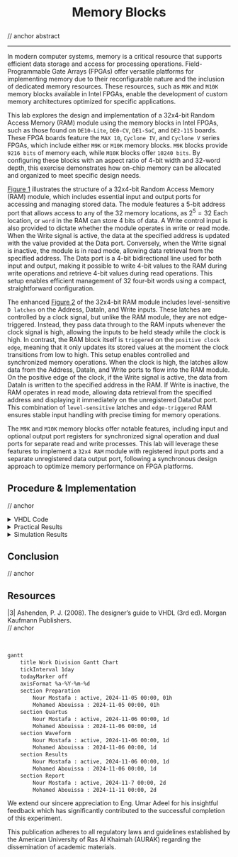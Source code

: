 # <p align="center">Memory Blocks</p>

// anchor abstract

---

In modern computer systems, memory is a critical resource that supports efficient data storage and access for processing operations. Field-Programmable Gate Arrays (FPGAs) offer versatile platforms for implementing memory due to their reconfigurable nature and the inclusion of dedicated memory resources. These resources, such as `M9K` and `M10K` memory blocks available in Intel FPGAs, enable the development of custom memory architectures optimized for specific applications.

This lab explores the design and implementation of a 32x4-bit Random Access Memory (RAM) module using the memory blocks in Intel FPGAs, such as those found on `DE10-Lite`, `DE0-CV`, `DE1-SoC`, and `DE2-115` boards. These FPGA boards feature the `MAX 10`, `Cyclone IV`, and `Cyclone V` series FPGAs, which include either `M9K` or `M10K` memory blocks. `M9K` blocks provide `9216 bits` of memory each, while `M10K` blocks offer `10240 bits`. By configuring these blocks with an aspect ratio of 4-bit width and 32-word depth, this exercise demonstrates how on-chip memory can be allocated and organized to meet specific design needs.

[Figure 1](Photos/32x4_(RAM).png) illustrates the structure of a 32x4-bit Random Access Memory (RAM) module, which includes essential input and output ports for accessing and managing stored data. The module features a 5-bit address port that allows access to any of the 32 memory locations, as $2^5 = 32$ Each location, or `word` in the RAM can store 4 bits of data. A Write control input is also provided to dictate whether the module operates in write or read mode. When the Write signal is active, the data at the specified address is updated with the value provided at the Data port. Conversely, when the Write signal is inactive, the module is in read mode, allowing data retrieval from the specified address. The Data port is a 4-bit bidirectional line used for both input and output, making it possible to write 4-bit values to the RAM during write operations and retrieve 4-bit values during read operations. This setup enables efficient management of 32 four-bit words using a compact, straightforward configuration.

The enhanced [Figure 2](Photos/32x4_(RAM)(2).png) of the 32x4-bit RAM module includes level-sensitive `D latches` on the Address, DataIn, and Write inputs. These latches are controlled by a clock signal, but unlike the RAM module, they are not edge-triggered. Instead, they pass data through to the RAM inputs whenever the clock signal is high, allowing the inputs to be held steady while the clock is high. In contrast, the RAM block itself is `triggered` on the `positive clock edge`, meaning that it only updates its stored values at the moment the clock transitions from low to high. This setup enables controlled and synchronized memory operations. When the clock is high, the latches allow data from the Address, DataIn, and Write ports to flow into the RAM module. On the positive edge of the clock, if the Write signal is active, the data from DataIn is written to the specified address in the RAM. If Write is inactive, the RAM operates in read mode, allowing data retrieval from the specified address and displaying it immediately on the unregistered DataOut port. This combination of `level-sensitive` latches and `edge-triggered` RAM ensures stable input handling with precise timing for memory operations.

The `M9K` and `M10K` memory blocks offer notable features, including input and optional output port registers for synchronized signal operation and dual ports for separate read and write processes. This lab will leverage these features to implement a `32x4 RAM` module with registered input ports and a separate unregistered data output port, following a synchronous design approach to optimize memory performance on FPGA platforms.

## Procedure & Implementation

// anchor

<details>
  <summary>VHDL Code</summary>
<br>

```VHDL


```

</details>


<details>
  <summary>Practical Results</summary>
	
<be>

 <p align="center">	 
  <img src="Photos/workaround-reset-case.jpg" title="0000 1000 = 08"/>
</p>

// anchor

<p align="center">
  <img src="Photos/writing-5-into-00address-in-memory.jpg" style="width: 49%; height: 300px;" title=""/> <img src="Photos/reading-from-00address-in-memory.jpg.jpg" style="width: 49%; height: 300px;" title="" /> 
 </p>

// anchor

 <p align="center">
  <img src="Photos/writing-8-into-01address-in-memory.jpg" style="width: 49%; height: 300px;" title=""/>  <img src="Photos/reading-from-01address-in-memory.jpg.jpg" style="width: 49%; height: 300px;" title="0000 0011 = 03" />
 </p>

// anchor

 <p align="center">
  <img src="Photos/checking-a-memory-location-we-didnt-write-anything-to.jpg" style="width: 49%; height: 300px;" title="0000 0100 = 04"/> <img src="Photos/wroteandread-value-in11adress.jpg" style="width: 49%; height: 300px;" title="0000 0101 = 05" />
<img src="Photos/overwriting-by-writing-a-new-value-into-same-address.jpg" style="width: 49%; height: 300px;" title="0000 0110 = 06"/>  <img src="Photos/confirming-the-overwrite-by-reading-from-address.jpg" style="width: 49%; height: 300px;" title="0000 0111 = 07" />
 </p>

// anchor
  
 <p align="center">
<img src="Photos/reading-proofthat5issavedinthisaddressregardlessofthedatainnow.jpg" style="width: 49%; height: 300px;" title="0000 1000 = 08"/> <img src="Photos/reading-proofthat8issavedinthisaddressregardlessofthedatainnow.jpg" style="width: 49%; height: 300px;" title="0000 1001 = 09" />
</p>

// anchor

 <p align="center">	 
  <img src="Photos/workaround-reset-case.jpg" title="0000 1000 = 08"/>
</p>

// anchor
	
</details>

<details>
  <summary>Simulation Results</summary>
	
<br>

<p align="center">
  <img src="Photos/waveform.png" title="anchor" />
</p>

// anchor

</details>

## Conclusion

// anchor

## Resources
|3| Ashenden, P. J. (2008). The designer’s guide to VHDL (3rd ed). Morgan Kaufmann Publishers.   
// anchor

<br>

```mermaid
gantt
    title Work Division Gantt Chart
    tickInterval 1day
    todayMarker off
    axisFormat %a-%Y-%m-%d
    section Preparation         
        Nour Mostafa : active, 2024-11-05 00:00, 01h
        Mohamed Abouissa : 2024-11-05 00:00, 01h
    section Quartus         
        Nour Mostafa : active, 2024-11-06 00:00, 1d
        Mohamed Abouissa : 2024-11-06 00:00, 1d
    section Waveform       
        Nour Mostafa : active, 2024-11-06 00:00, 1d
        Mohamed Abouissa : 2024-11-06 00:00, 1d
    section Results       
        Nour Mostafa : active, 2024-11-06 00:00, 1d
        Mohamed Abouissa : 2024-11-06 00:00, 1d
    section Report
        Nour Mostafa : active, 2024-11-7 00:00, 2d
        Mohamed Abouissa : 2024-11-11 00:00, 2d
```

We extend our sincere appreciation to Eng. Umar Adeel for his insightful feedback which has significantly contributed to the successful completion of this experiment.

This publication adheres to all regulatory laws and guidelines established by the American University of Ras Al Khaimah (AURAK) regarding the dissemination of academic materials.
